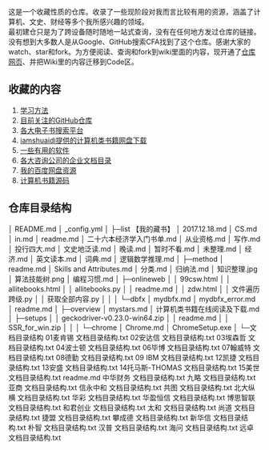 这是一个收藏性质的仓库。收录了一些现阶段对我而言比较有用的资源，涵盖了计算机、文史、财经等多个我所感兴趣的领域。   
最初建仓只是为了跨设备随时随地一站式查询，没有在任何地方发过仓库的链接。没有想到大多数人是从Google、GitHub搜索CFA找到了这个仓库。感谢大家的watch、star和fork。为方便阅读、查询和fork到wiki里面的内容，现开通了[仓库网页][仓库网页]、并把Wiki里的内容迁移到Code区。

## 收藏的内容
1. [学习方法](method/readme.md)
2. [目前关注的GitHub仓库](overview/mystars.md)
3. [各大电子书搜索平台](onlineweb/readme.md)
4. [iamshuaidi提供的计算机类书籍网盘下载](overview/计算机类.md)
5. [一些有用的软件](setups/readme.md)
6. [各大咨询公司的企业文档目录](文档目录结构/readme.md)
7. [我的百度网盘资源](list/readme.md)
8. [计算机书籍源码](overview/计算机书籍源码.md)

[仓库网页]:https://cjql.github.io/archive/

## 仓库目录结构
│  README.md
│  _config.yml
│
├─list 【我的藏书】
│      2017.12.18.md
│      CS.md
│      in.md
│      readme.md
│      二十六本经济学入门书单.md
│      从业资格.md
│      写作.md
│      投行四大.md
│      文史地泛读.md
│      晚读.md
│      暂时不看.md
│      未整理.md
│      经济.md
│      英文读本.md
│      词典.md
│      逻辑数学推理.md
│
├─method
│      readme.md
│      Skills and Attributes.md
│      分类.md
│      归纳法.md
│      知识整理.jpg
│      算法技能树.png
│      编程习惯.md
│
├─onlineweb
│  │  99csw.html
│  │  allitebooks.html
│  │  allitebooks.py
│  │  readme.md
│  │  zdw.html
│  │  文件遍历跨级.py
│  │  获取全部内容.py
│  │
│  └─dbfx
│          mydbfx.md
│          mydbfx_error.md
│          readme.md
│
├─overview
│      mystars.md
│      计算机类书籍在线阅读及下载.md
│
├─setups
│  │  geckodriver-v0.23.0-win64.zip
│  │  readme.md
│  │  SSR_for_win.zip
│  │
│  └─chrome
│          Chrome.md
│          ChromeSetup.exe
│
└─文档目录结构
        01麦肯锡 文档目录结构.txt
        02安达信 文档目录结构.txt
        03埃森哲 文档目录结构.txt
        04波士顿 文档目录结构.txt
        06毕博 文档目录结构.txt
        07翰威特 文档目录结构.txt
        08德勤 文档目录结构.txt
        09 IBM 文档目录结构.txt
        12凯捷 文档目录结构.txt
        13安盛 文档目录结构.txt
        14托马斯-THOMAS 文档目录结构.txt
        15美世 文档目录结构.txt
        readme.md
        中华财务 文档目录结构.txt
        九略 文档目录结构.txt
        亚商 文档目录结构.txt
        信永中和 文档目录结构.txt
        共图 文档目录结构.txt
        北大纵横 文档目录结构.txt
        华彩 文档目录结构.txt
        华盈恒信 文档目录结构.txt
        博思智联 文档目录结构.txt
        和君创业 文档目录结构.txt
        太和 文档目录结构.txt
        尚道 文档目录结构.txt
        捷盟 文档目录结构.txt
        攀成德 文档目录结构.txt
        新华信 文档目录结构.txt
        朴智 文档目录结构.txt
        汉普 文档目录结构.txt
        海问 文档目录结构.txt
        远卓 文档目录结构.txt
```